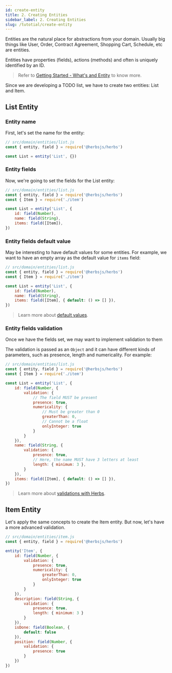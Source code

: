 ```yaml
---
id: create-entity
title: 2. Creating Entities
sidebar_label: 2. Creating Entities
slug: /tutotial/create-entity
---
```


Entities are the natural place for abstractions from your domain. Usually big things like User, Order, Contract Agreement, Shopping Cart, Schedule, etc are entities.

Entities have properties (fields), actions (methods) and often is uniquely identified by an ID.

> Refer to [Getting Started - What's and Entity](/docs/entity/getting-started#whats-an-entity) to know more.

Since we are developing a TODO list, we have to create two entities: List and Item.

## List Entity

### Entity name

First, let's set the name for the entity:

```js
// src/domain/entities/list.js
const { entity, field } = require('@herbsjs/herbs')

const List = entity('List', {})
```

### Entity fields

Now, we're going to set the fields for the List entity:

```js
// src/domain/entities/list.js
const { entity, field } = require('@herbsjs/herbs')
const { Item } = require('./item')

const List = entity('List', {
    id: field(Number),
    name: field(String),
    items: field([Item]),
})
```

### Entity fields default value

May be interesting to have default values for some entities. For example, we want to have an empty array as the default value for `items` field:

```js
// src/domain/entities/list.js
const { entity, field } = require('@herbsjs/herbs')
const { Item } = require('./item')

const List = entity('List', {
    id: field(Number),
    name: field(String),
    items: field([Item], { default: () => [] }),
})
```

> Learn more about [default values](/docs/entity/features#default-value).

### Entity fields validation

Once we have the fields set, we may want to implement validation to them

The validation is passed as an `Object` and it can have different kinds of parameters, such as presence, length and numericality. For example:

```js
// src/domain/entities/list.js
const { entity, field } = require('@herbsjs/herbs')
const { Item } = require('./item')

const List = entity('List', {
    id: field(Number, {
        validation: {
            // The field MUST be present
            presence: true,
            numericality: {
                // Must be greater than 0
                greaterThan: 0,
                // Cannot be a float
                onlyInteger: true
            }
        }
    }),
    name: field(String, {
        validation: {
            presence: true,
            // Here, the name MUST have 3 letters at least
            length: { minimum: 3 },
        }
    }),
    items: field([Item], { default: () => [] }),
})
```

> Learn more about [validations with Herbs](/docs/entity/validation).

## Item Entity

Let's apply the same concepts to create the Item entity. But now, let's have a more advanced validation.

```js
// src/domain/entities/item.js
const { entity, field } = require('@herbsjs/herbs')

entity('Item', {
    id: field(Number, {
        validation: {
            presence: true,
            numericality: {
                greaterThan: 0,
                onlyInteger: true
            }
        }
    }),
    description: field(String, {
        validation: {
            presence: true,
            length: { minimum: 3 }
        }
    }),
    isDone: field(Boolean, {
        default: false
    }),
    position: field(Number, {
        validation: {
            presence: true
        }
    })
})
```

